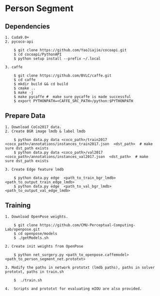 # Person Segment

## Dependencies

    1. Cuda9.0+
    2. pycoco-api

        $ git clone https://github.com/YaoJiajie/cocoapi.git
        $ cd cocoapi/PythonAPI
        $ python setup install --prefix ~/.local
       
    3. caffe
    
        $ git clone https://github.com/BVLC/caffe.git
        $ cd caffe
        $ mkdir build && cd build
        $ cmake ..
        $ make -j
        $ make pycaffe #  make sure pycaffe is made successful
        $ export PYTHONPATH=<CAFFE_SRC_PATH>/python:$PYTHONPATH

## Prepare Data

    1. Download CoCo2017 data.
    2. Create BGR image lmdb & label lmdb

        $ python data.py data <coco_path>/train2017  <coco_path>/annotations/instances_train2017.json  <dst_path>  # make sure dst_path exists
        $ python data.py data <coco_path>/val2017  <coco_path>/annotations/instances_val2017.json  <dst_path>  # make sure dst_path exists

    3. Create Edge feature lmdb

        $ python data.py edge  <path_to_train_bgr_lmdb>  <path_to_output_train_edge_lmdb>
        $ python data.py edge  <path_to_val_bgr_lmdb>   <path_to_output_val_edge_lmdb>

## Training

    1. Download OpenPose weights.

        $ git clone https://github.com/CMU-Perceptual-Computing-Lab/openpose.git
        $ cd openpose/models
        $ ./getModels.sh
	
    2. Create init weights from OpenPose

        $ python net_surgery.py <path_to_openpose.caffemodel>  <path_to_person_segment_net.prototxt>

    3. Modify the paths in network prototxt (lmdb paths), paths in solver prototxt, paths in train.sh

        $  ./train.sh

    4.  Scripts and prototxt for evaluating mIOU are also provided.
